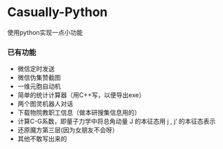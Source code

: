 # Casually-Python

使用python实现一点小功能

### 已有功能

- 微信定时发送
- 微信伪集赞截图
- 一维元胞自动机
- 简单的统计计算器（用C++写，以便导出exe）
- 两个图灵机器人对话
- 下载物院教职工信息（做本研搜集信息用的）
- 计算C-G系数，即量子力学中将总角动量 J 的本征态用 j , j’ 的本征态表示
- 还原魔方第三层(因为女朋友不会呀）
- 其他不敢写出来的
